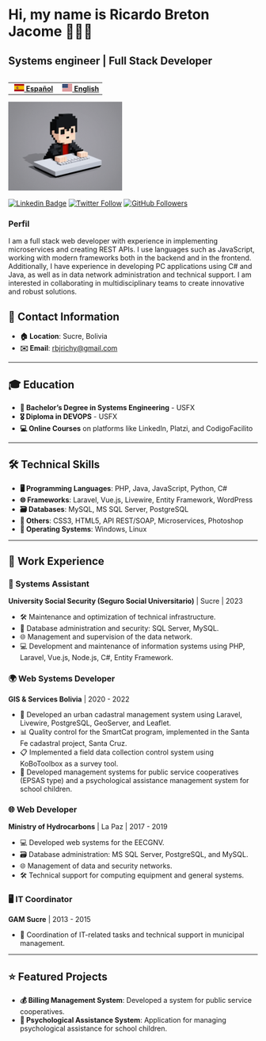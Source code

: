 # Hi, my name is Ricardo Breton Jacome 👋🏼👋
## Systems engineer | Full Stack Developer
<table align="right">
  <tr>
    <td>
      <a href="README.md" style="font-weight: bold; margin-left: 5px;">
        <img src="https://github.com/rbjrichy/rbjrichy/blob/main/img/es-flag.png?raw=true" height="15">
        Español
      </a>
    </td>
    <td>
      <a href="README_en.md" style="font-weight: bold; margin-left: 5px;">
        <img src="https://github.com/rbjrichy/rbjrichy/blob/main/img/us-flag.png?raw=true" height="15">
        English
      </a>
    </td>
  </tr>
</table>

<img src="https://github.com/rbjrichy/rbjrichy/blob/main/img/avatar6.png?raw=true" width="230">

[![Linkedin Badge](https://img.shields.io/badge/-Ricardo%20Breton-blue?style=social&logo=Linkedin&logoColor=blue&link=https://www.linkedin.com/in/rbjrichy/)](https://www.linkedin.com/in/rbjrichy/)
[![Twitter Follow](https://img.shields.io/twitter/follow/rbjrichy?style=social)](https://x.com/rbjrichy)
[![GitHub Followers](https://img.shields.io/github/followers/rbjrichy?label=Follow&style=social)](https://github.com/rbjrichy/?tab=followers)

### Perfil
<p> I am a full stack web developer with experience in implementing microservices and creating REST APIs. I use languages ​​such as JavaScript, working with modern frameworks both in the backend and in the frontend. Additionally, I have experience in developing PC applications using C# and Java, as well as in data network administration and technical support. I am interested in collaborating in multidisciplinary teams to create innovative and robust solutions. </p>

## 📍 Contact Information
- **🏠 Location**: Sucre, Bolivia  
- **✉️ Email**: rbjrichy@gmail.com

---

## 🎓 Education
- **📘 Bachelor’s Degree in Systems Engineering** - USFX  
- **🎖️ Diploma in DEVOPS** - USFX  
- **💻 Online Courses** on platforms like LinkedIn, Platzi, and CodigoFacilito

---

## 🛠️ Technical Skills
- **🖥️ Programming Languages**: PHP, Java, JavaScript, Python, C#  
- **🌐 Frameworks**: Laravel, Vue.js, Livewire, Entity Framework, WordPress  
- **🗃️ Databases**: MySQL, MS SQL Server, PostgreSQL  
- **🔧 Others**: CSS3, HTML5, API REST/SOAP, Microservices, Photoshop  
- **💽 Operating Systems**: Windows, Linux

---

## 💼 Work Experience

### 🔧 Systems Assistant
**University Social Security (Seguro Social Universitario)** | Sucre | 2023  
- 🛠️ Maintenance and optimization of technical infrastructure.  
- 🔐 Database administration and security: SQL Server, MySQL.  
- 🌐 Management and supervision of the data network.  
- 💻 Development and maintenance of information systems using PHP, Laravel, Vue.js, Node.js, C#, Entity Framework.

### 🌍 Web Systems Developer
**GIS & Services Bolivia** | 2020 - 2022  
- 🔧 Developed an urban cadastral management system using Laravel, Livewire, PostgreSQL, GeoServer, and Leaflet.  
- 📊 Quality control for the SmartCat program, implemented in the Santa Fe cadastral project, Santa Cruz.  
- 📋 Implemented a field data collection control system using KoBoToolbox as a survey tool.  
- 🏢 Developed management systems for public service cooperatives (EPSAS type) and a psychological assistance management system for school children.

### 🌐 Web Developer
**Ministry of Hydrocarbons** | La Paz | 2017 - 2019  
- 💻 Developed web systems for the EECGNV.  
- 🗃️ Database administration: MS SQL Server, PostgreSQL, and MySQL.  
- 🌐 Management of data and security networks.  
- 🛠️ Technical support for computing equipment and general systems.

### 🖥️ IT Coordinator
**GAM Sucre** | 2013 - 2015  
- 📅 Coordination of IT-related tasks and technical support in municipal management.

---

## ⭐ Featured Projects
- **💰 Billing Management System**: Developed a system for public service cooperatives.  
- **🧠 Psychological Assistance System**: Application for managing psychological assistance for school children.



